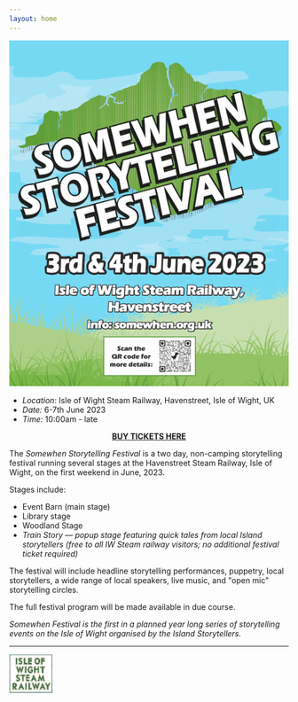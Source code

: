 ```yaml
---
layout: home
---
```


<div style="text-align: center;">
<a href="https://www.ticketsource.co.uk/somewhen-storytelling-festival"><img src="assets/images/Island_Storytellers_A4_poster_2023_v2_compressed_no_sponsors.png" alt="Poster" /></a>
</div>

- *Location*: Isle of Wight Steam Railway, Havenstreet, Isle of Wight, UK
- *Date:* 6-7th June 2023 
- *Time:* 10:00am - late

<div style="text-align: center;"><strong>
<a href="https://www.ticketsource.co.uk/somewhen-storytelling-festival">BUY TICKETS HERE</a></strong></div>

The *Somewhen Storytelling Festival* is a two day, non-camping storytelling festival running several stages at the Havenstreet Steam Railway, Isle of Wight, on the first weekend in June, 2023.

Stages include:

- Event Barn (main stage)
- Library stage
- Woodland Stage
- *Train Story — popup stage featuring quick tales from local Island storytellers (free to all IW Steam railway visitors; no additional festival ticket required)*

The festival will include headline storytelling performances, puppetry, local storytellers, a wide range of local speakers, live music, and "open mic" storytelling circles.

The full festival program will be made available in due course.

*Somewhen Festival is the first in a planned year long series of storytelling events on the Isle of Wight organised by the Island Storytellers.*

<hr/>

<img height="70" src="assets/images/iw_steam_railway_logo_square.png">
